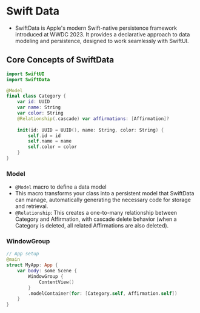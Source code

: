 # Swift Data
- SwiftData is Apple's modern Swift-native persistence framework introduced at WWDC 2023. It provides a declarative approach to data modeling and persistence, designed to work seamlessly with SwiftUI.

## Core Concepts of SwiftData
```swift
import SwiftUI
import SwiftData

@Model
final class Category {
    var id: UUID
    var name: String
    var color: String
    @Relationship(.cascade) var affirmations: [Affirmation]?
    
    init(id: UUID = UUID(), name: String, color: String) {
        self.id = id
        self.name = name
        self.color = color
    }
}
```
### Model
- `@Model` macro to define a data model
- This macro transforms your class into a persistent model that SwiftData can manage, automatically generating the necessary code for storage and retrieval.
- `@Relationship`: This creates a one-to-many relationship between Category and Affirmation, with cascade delete behavior (when a Category is deleted, all related Affirmations are also deleted).

### WindowGroup
```swift
// App setup
@main
struct MyApp: App {
    var body: some Scene {
        WindowGroup {
            ContentView()
        }
        .modelContainer(for: [Category.self, Affirmation.self])
    }
}
```
